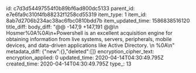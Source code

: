 id: c7d3d54497554f0b89bf6ad800dc5133
parent_id: e7e6fa9c310f4fb88232f1258cd55319
item_type: 1
item_id: 8ab7d2706b234ac38ac6fbc0810bdd7b
item_updated_time: 1586838516120
title_diff: 
body_diff: "@@ -147,9 +147,191 @@\n Hosmer%0A%0A\n+Powershell is an excellent acquisition engine for obtaining information from live systems, servers, peripherals, mobile devices, and data-driven applications like Active Directory.  \n %0A\n"
metadata_diff: {"new":{},"deleted":[]}
encryption_cipher_text: 
encryption_applied: 0
updated_time: 2020-04-14T04:30:49.795Z
created_time: 2020-04-14T04:30:49.795Z
type_: 13